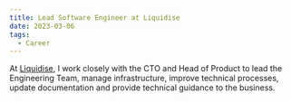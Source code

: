 ```yaml
---
title: Lead Software Engineer at Liquidise
date: 2023-03-06
tags:
  - Career
---
```


At [Liquidise](https://liquidise.com/), I work closely with the CTO and Head of Product to lead the Engineering Team, manage infrastructure, improve technical processes, update documentation and provide technical guidance to the business.
